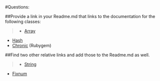 #Questions:

##Provide a link in your Readme.md that links to the documentation for the following classes:

>*  <a href="http://ruby-doc.org/core-2.2.0/Array.html">Array</a>
*  <a href="http://ruby-doc.org/core-2.2.2/Hash.html">Hash</a>
*  <a href="http://www.rubydoc.info/gems/chronic/0.10.2">Chronic</a> (Rubygem)

##Find two other relative links and add those to the Readme.md as well.

>* <a href="http://ruby-doc.org/core-2.2.0/String.html">String</a>  
* <a href="http://ruby-doc.org/core-2.2.0/Fixnum.html">Fixnum</a>
